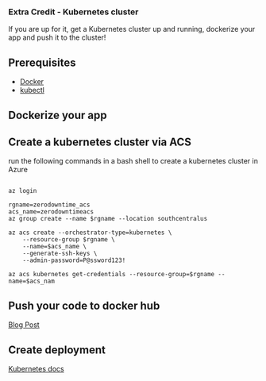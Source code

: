 ### Extra Credit - Kubernetes cluster

If you are up for it, get a Kubernetes cluster up and running, dockerize your app and push it to the cluster!

## Prerequisites
- [Docker](https://www.docker.com/get-docker)
- [kubectl](https://kubernetes.io/docs/tasks/tools/install-kubectl/)

## Dockerize your app

## Create a kubernetes cluster via ACS

run the following commands in a bash shell to create a kubernetes cluster in Azure
```

az login

rgname=zerodowntime_acs
acs_name=zerodowntimeacs
az group create --name $rgname --location southcentralus

az acs create --orchestrator-type=kubernetes \
    --resource-group $rgname \
    --name=$acs_name \
    --generate-ssh-keys \
	--admin-password=P@ssword123!

az acs kubernetes get-credentials --resource-group=$rgname --name=$acs_nam
```

## Push your code to docker hub

[Blog Post](https://blog.codeship.com/using-docker-push-to-publish-images-to-dockerhub/)

## Create deployment
[Kubernetes docs](https://kubernetes.io/docs/concepts/workloads/controllers/deployment/)